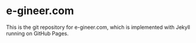 # e-gineer.com

This is the git repository for e-gineer.com, which is implemented with Jekyll
running on GitHub Pages.
